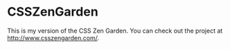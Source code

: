 # CSSZenGarden

This is my version of the CSS Zen Garden.  You can check out the project at http://www.csszengarden.com/. 

